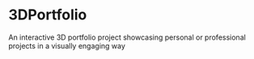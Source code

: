# 3DPortfolio
An interactive 3D portfolio project showcasing personal or professional projects in a visually engaging way
